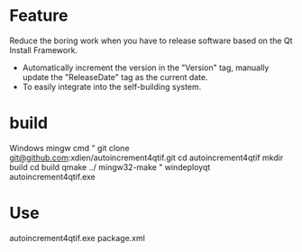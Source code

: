 # Feature
Reduce the boring work when you have to release software based on the Qt Install Framework.
- Automatically increment the version in the "Version" tag, manually update the "ReleaseDate" tag as the current date.
- To easily integrate into the self-building system.
# build
Windows mingw cmd
"
git clone git@github.com:xdien/autoincrement4qtif.git
cd autoincrement4qtif
mkdir build
cd build
qmake ../
mingw32-make
"
windeployqt autoincrement4qtif.exe
# Use
autoincrement4qtif.exe package.xml
